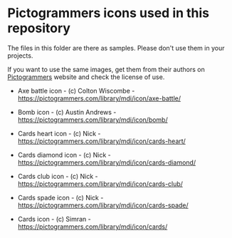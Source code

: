 # Pictogrammers icons used in this repository

The files in this folder are there as samples. Please don't use them in your projects.

If you want to use the same images, get them from their authors on [Pictogrammers](https://pictogrammers.com) website and check the license of use.

* Axe battle icon - (c) Colton Wiscombe - https://pictogrammers.com/library/mdi/icon/axe-battle/

* Bomb icon - (c) Austin Andrews - https://pictogrammers.com/library/mdi/icon/bomb/

* Cards heart icon - (c) Nick - https://pictogrammers.com/library/mdi/icon/cards-heart/

* Cards diamond icon - (c) Nick - https://pictogrammers.com/library/mdi/icon/cards-diamond/

* Cards club icon - (c) Nick - https://pictogrammers.com/library/mdi/icon/cards-club/

* Cards spade icon - (c) Nick - https://pictogrammers.com/library/mdi/icon/cards-spade/

* Cards icon - (c) Simran - https://pictogrammers.com/library/mdi/icon/cards/

